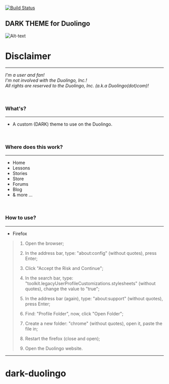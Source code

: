 [![Build Status](https://travis-ci.com/travis-ci/travis-web.svg?branch=bd-config-messages)](https://travis-ci.com/travis-ci/travis-web)
## DARK THEME for Duolingo
![Alt-text](https://i.ibb.co/1G1n6ww/darkduogit.png)
<br />

# **Disclaimer**
------------

*I'm a user and fan!<br/>I'm not involved with the Duolingo, Inc.!<br/>All rights are reserved to the Duolingo, Inc. (a.k.a Duolingo(dot)com)!*

<br/>

### What's?
------------

 - A custom (DARK) theme to use on the Duolingo.

<br />

### Where does this work?
------------

- Home
- Lessons
- Stories
- Store
- Forums
- Blog
- & more ...

<br />

### How to use?
-----------

- Firefox
>1. Open the browser;
>
>2. In the address bar, type: "about:config" (without quotes), press Enter;
>3. Click "Accept the Risk and Continue";
>4. In the search bar, type: "toolkit.legacyUserProfileCustomizations.stylesheets" (without quotes), change the value to "true";
>5. In the address bar (again), type: "about:support" (without quotes), press Enter;
>6. Find: "Profile Folder", now, click "Open Folder";
>7. Create a new folder: "chrome" (without quotes), open it, paste the file in;
>8. Restart the firefox (close and open);
>9. Open the Duolingo website.

-----------

# dark-duolingo

